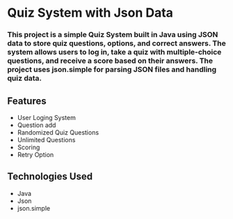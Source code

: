 # Quiz System with Json Data

### This project is a simple Quiz System built in Java using JSON data to store quiz questions, options, and correct answers. The system allows users to log in, take a quiz with multiple-choice questions, and receive a score based on their answers. The project uses json.simple for parsing JSON files and handling quiz data.


## Features
- User Loging System
- Question add
- Randomized Quiz Questions
- Unlimited Questions
- Scoring
- Retry Option

## Technologies Used
* Java
* Json
* json.simple
